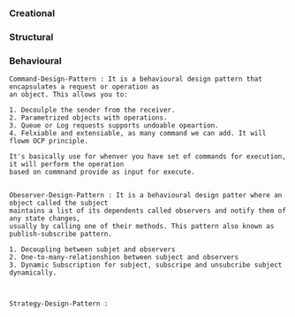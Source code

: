 ### Creational



### Structural




### Behavioural
    Command-Design-Pattern : It is a behavioural design pattern that encapsulates a request or operation as
    an object. This allows you to:

    1. Decoulple the sender from the receiver.
    2. Parametrized objects with operations.
    3. Queue or Log requests supports undoable opeartion.
    4. Felxiable and extensiable, as many command we can add. It will flowm OCP principle.
   
    It's basically use for whenver you have set of commands for execution, it will perform the operation
    based on commnand provide as input for execute.


    Obeserver-Design-Pattern : It is a behavioural design patter where an object called the subject 
    maintains a list of its dependents called observers and notify them of any state changes,
    usually by calling one of their methods. This pattern also known as publish-subscribe pattern.

    1. Decoupling between subjet and observers
    2. One-to-many-relationshion between subject and observers
    3. Dynamic Subscription for subject, subscripe and unsubcribe subject dynamically.



    Strategy-Design-Pattern : 





   
    


